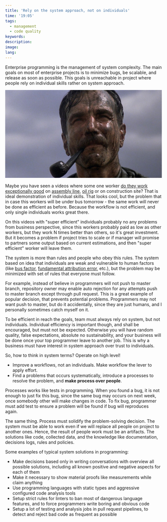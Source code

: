 ```yaml
---
title: 'Rely on the system approach, not on individuals'
time: '19:05'
tags:
  - management
  - code quality
keywords:
description:
image:
lang:
---
```


Enterprise programming is the management of system complexity. The main goals on most of enterprise projects is to minimize bugs, be scalable, and release as soon as possible. This goals is unreachable in project where people rely on individual skills rather on system approach.

![There Will Be Blood (2007)](<There Will Be Blood.jpg>)

Maybe you have seen a videos where some one worker [do they work exceptionally good](https://www.youtube.com/watch?v=YmkPoiEcgJM) on [assembly line](https://www.youtube.com/watch?v=kUFdnMUb0rY), [oil rig](https://www.youtube.com/shorts/CSgEkjrGlbs?feature=share) or on construction site? That is ideal demonstration of individual skills. That looks cool, but the problem that in case this workers will be under bus tomorrow - the same work will never be done as efficient as before. Because the workflow is not efficient, and only single individuals works great there.

On this videos with "super efficient" individuals probably no any problems from business perspective, since this workers probably paid as low as other workers, but they work N times better than others, so it's great investment. But it becomes a problem if project tries to scale or if manager will promise to partners some output based on current estimations, and then "super efficient" worker will leave them.

The system is more than rules and people who obey this rules. The system based on idea that individuals are weak and vulnerable to human factors (like [bus factor](https://en.wikipedia.org/wiki/Bus_factor), [fundamental attribution error](https://en.wikipedia.org/wiki/Fundamental_attribution_error), etc.), but the problem may be minimized with set of rules that everyone must follow.

For example, instead of believe in programmers will not push to master branch, repository owner may enable auto rejection for any attempts push to master branch except through pull request. This is a great example of popular decision, that prevents potential problems. Programmers may not want push to master, but do it accidentally, since they are just humans, and I personally sometimes catch myself on it.

To be efficient in reach the goals, team must always rely on system, but not individuals. Individual efficiency is important though, and shall be encouraged, but must not be expected. Otherwise you will have random quality, false expectations, absolute no sustainability, and your business will be done once your top programmer leave to another job. This is why a business must have interest in system approach over trust to individuals.

So, how to think in system terms? Operate on high level!
- Improve a workflows, not an individuals. Make workflow the lever to apply effort.
- Find a problems that occurs systematically, introduce a processes to resolve the problem, and **make process over people**.

Processes works like tests in programming. When you found a bug, it is not enough to just fix this bug, since the same bug may occurs on next week, once somebody other will make changes in code. To fix bug, programmer must add test to ensure a problem will be found if bug will reproduces again.

The same thing. Process must solidify the problem-solving decision. The system must be able to work even if we will replace all people on project to another ones. Hence, the result of people work must be an artifacts. The solutions like code, collected data, and the knowledge like documentation, decisions logs, rules and policies.

Some examples of typical system solutions in programming:

- Make decisions based only in writing conversations with overview all possible solutions, including all known positive and negative aspects for each of them
- Make it necessary to show material proofs like measurements while claim anything
- Use programming languages with static types and aggressive configured code analysis tools
- Setup strict rules for linters to ban most of dangerous language features, and to force programmers write boring and obvious code
- Setup a lot of testing and analysis jobs in pull request pipelines, to detect and reject bad code as frequent as possible
